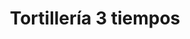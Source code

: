 ---
title: "Tortillería 3 tiempos"
url: /santa-catarina-pinula/tortilleria-3-tiempos/
shop: alimentación sana
---